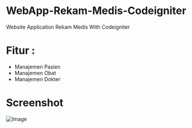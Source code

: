 # WebApp-Rekam-Medis-Codeigniter
Website Application Rekam Medis With Codeigniter

# Fitur : 
- Manajemen Pasien
- Manajemen Obat
- Manajemen Dokter

# Screenshot
![Image](https://cdn1.imggmi.com/uploads/2019/6/16/9fd234a402e432e1bb2b84494fbe14eb-full.png)
